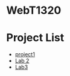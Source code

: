 # WebT1320

<h1>Project List</h1>

<ul>
    <li><a href="project1/index.html" target="_blank">project1</a></li>
    <li><a href="Lab%202/index.html" target="_blank">Lab 2</a></li>
    <li><a href="Lab3/index.html" target="_blank">Lab3</a></li>
<ul>
